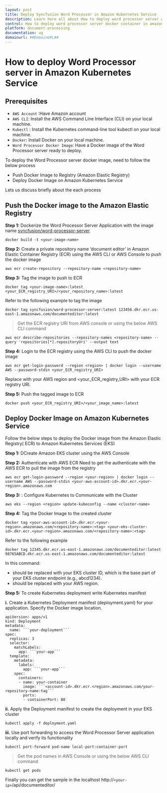 ```yaml
---
layout: post
title: Deploy Syncfusion Word Processor in Amazon Kubernetes Service
description: Learn here all about How to deploy word processor server docker container in amazon kubernetes service in Syncfusion Document editor.
control: How to deploy word processor server docker container in amazon kubernetes service 
platform: document-processing
documentation: ug
domainurl: ##DomainURL##
---
```

# How to deploy Word Processor server in Amazon Kubernetes Service

## Prerequisites

* `AWS Account` :Have Amazon account
* `AWS CLI`: Install the AWS Command Line Interface (CLI) on your local machine.
* `Kubectl` : Install the Kubernetes command-line tool kubectl on your local machine.
* `Docker`: Install Docker on your local machine.
* `Word Processor Docker Image`: Have a Docker image of the Word Processor server ready to deploy.

To deploy the Word Processor server docker image, need to follow the below process

* Push Docker Image to Registry (Amazon Elastic Registry)
* Deploy Docker Image on Amazon Kubernetes Service

Lets us discuss briefly about the each process

## Push the Docker image to the Amazon Elastic Registry 

**Step 1:** Dockerize the Word Processor Server Application with the image name [syncfusion/word-processor-server](https://hub.docker.com/r/syncfusion/word-processor-server)

```
docker build -t <your-image-name>
```

**Step 2:** Create a private repository name ‘document editor’ in Amazon Elastic Container Registry (ECR) using the AWS CLI or AWS Console to push the docker image

```
aws ecr create-repository --repository-name <repository-name>
```

**Step 3:** Tag the image to push to ECR

```
docker tag <your-image-name>:latest <your_ECR_registry_URI>/<your_repository_name>:latest
```
Refer to the following example to tag the image 
   
```
docker tag syncfusion/word-processor-server:latest 123456.dkr.ecr.us-east-1.amazonaws.com/documenteditor:latest
```

> Get the ECR registry URI from AWS console or using the below AWS CLI command

```
aws ecr describe-repositories --repository-names <repository-name> --query 'repositories[*].repositoryUri' --output text
```

**Step 4:** Login to the ECR registry using the AWS CLI to push the docker image

```   
aws ecr get-login-password --region <region> | docker login --username AWS --password-stdin <your_ECR_registry_URI>
```

Replace <region> with your AWS region and <your_ECR_registry_URI> with your ECR registry URI.

**Step 5:** Push the tagged image to ECR

```
docker push <your_ECR_registry_URI>/<your_image_name>:latest
```

## Deploy Docker Image on Amazon Kubernetes Service

Follow the below steps to deploy the Docker image from the Amazon Elastic Registry( ECR) to Amazon Kubernetes Services (EKS)

**Step 1:** DCreate Amazon EKS cluster using the AWS Console 
  
**Step 2:** Authenticate with AWS ECR
Need to get the authenticate with the AWS ECR to pull the image from the registry

```
aws ecr get-login-password --region <your-region> | docker login --username AWS --password-stdin <your-aws-account-id>.dkr.ecr.<your-region>.amazonaws.com
```

**Step 3:** : Configure Kubernetes to Communicate with the Cluster

```
aws eks --region <region> update-kubeconfig --name <cluster-name>
```

**Step 4:** Tag the Docker Image to the created cluster

```   
docker tag <your-aws-account-id>.dkr.ecr.<your-region>.amazonaws.com/<repository-name>:<tag> <your-eks-cluster-id>.dkr.ecr.<your-region>.amazonaws.com/<repository-name>:<tag>
```

Refer to the following example
```   
docker tag 12345.dkr.ecr.us-east-1.amazonaws.com/documenteditor:latest 98765ABCD.dkr.ecr.us-east-1.amazonaws.com/documenteditor:latest
```

In this command:
* <your-eks-cluster-id> should be replaced with your EKS cluster ID, which is the base part of your EKS cluster endpoint (e.g., abcd1234).
* <your-region> should be replaced with your AWS region.


**Step 5:** To create Kubernetes deployment write Kubernetes manifest

**i.** Create a Kubernetes Deployment manifest (deployment.yaml) for your application. Specify the Docker image location.

```
apiVersion: apps/v1
kind: Deployment
metadata:
  name: ```your-deployment```
spec:
  replicas: 3
  selector:
    matchLabels:
      app: ```your-app```
  template:
    metadata:
      labels:
        app: ```your-app```
    spec:
      containers:
      - name: your-container
        image: ```<account-id>.dkr.ecr.<region>.amazonaws.com/your-repository-name:tag```
        ports:
        - containerPort: 80
```
**ii.** Apply the Deployment manifest to create the deployment in your EKS cluster

```   
kubectl apply -f deployment.yaml
```
  
**iii.** Use port forwarding to access the Word Processor Server application locally and verify its functionality

```   
kubectl port-forward pod-name local-port:container-port
```

> Get the pod names in AWS Console or using the below AWS CLI command

```   
kubectl get pods
```

Finally you can get the sample in the localhost http://```<your-ip>```/api/documenteditor/